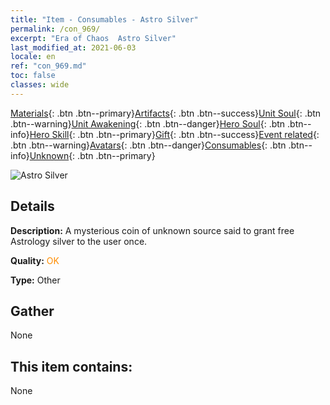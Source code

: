 ```yaml
---
title: "Item - Consumables - Astro Silver"
permalink: /con_969/
excerpt: "Era of Chaos  Astro Silver"
last_modified_at: 2021-06-03
locale: en
ref: "con_969.md"
toc: false
classes: wide
---
```

 [Materials](/Items/){: .btn .btn--primary}[Artifacts](/Items/Artifacts/){: .btn .btn--success}[Unit Soul](/Items/UnitSoul/){: .btn .btn--warning}[Unit Awakening](/Items/UnitAwakening/){: .btn .btn--danger}[Hero Soul](/Items/HeroSoul/){: .btn .btn--info}[Hero Skill](/Items/HeroSkill/){: .btn .btn--primary}[Gift](/Items/Gift/){: .btn .btn--success}[Event related](/Items/Events/){: .btn .btn--warning}[Avatars](/Items/Avatars/){: .btn .btn--danger}[Consumables](/Items/Consumables/){: .btn .btn--info}[Unknown](/Items/Unknown/){: .btn .btn--primary}

 ![Astro Silver](/images/t/artifact_41003.png)

## Details
 **Description:** A mysterious coin of unknown source said to grant free Astrology silver to the user once.

 **Quality:** <span style="color: #FF8C00">OK</span>

 **Type:** Other

## Gather

  None

## This item contains:

  None

